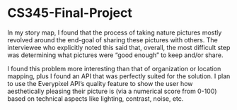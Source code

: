 # CS345-Final-Project

In my story map, I found that the process of taking nature pictures mostly revolved around the end-goal of sharing these pictures with others. The interviewee who explicitly noted this said that, overall, the most difficult step was determining what pictures were “good enough” to keep and/or share.

I found this problem more interesting than that of organization or location mapping, plus I found an API that was perfectly suited for the solution. I plan to use the Everypixel API’s quality feature to show the user how aesthetically pleasing their picture is (via a numerical score from 0-100) based on technical aspects like lighting, contrast, noise, etc.
